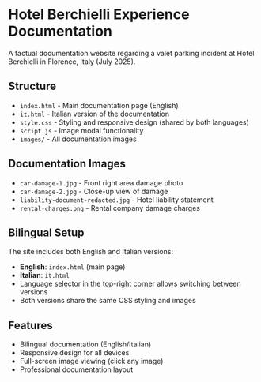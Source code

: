 # Hotel Berchielli Experience Documentation

A factual documentation website regarding a valet parking incident at Hotel Berchielli in Florence, Italy (July 2025).

## Structure

- `index.html` - Main documentation page (English)
- `it.html` - Italian version of the documentation
- `style.css` - Styling and responsive design (shared by both languages)
- `script.js` - Image modal functionality
- `images/` - All documentation images

## Documentation Images

- `car-damage-1.jpg` - Front right area damage photo
- `car-damage-2.jpg` - Close-up view of damage  
- `liability-document-redacted.jpg` - Hotel liability statement
- `rental-charges.png` - Rental company damage charges

## Bilingual Setup

The site includes both English and Italian versions:
- **English**: `index.html` (main page)
- **Italian**: `it.html`
- Language selector in the top-right corner allows switching between versions
- Both versions share the same CSS styling and images

## Features

- Bilingual documentation (English/Italian)
- Responsive design for all devices
- Full-screen image viewing (click any image)
- Professional documentation layout